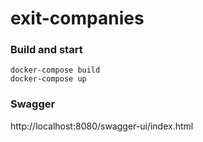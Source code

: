 # exit-companies
### Build and start
```
docker-compose build
docker-compose up
```
### Swagger
http://localhost:8080/swagger-ui/index.html